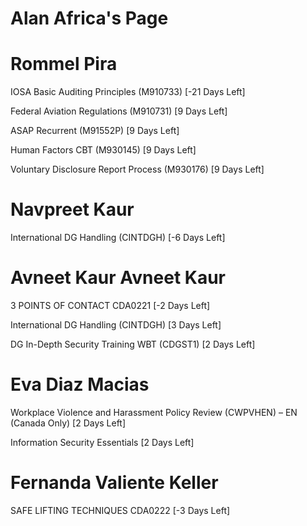 # Alan Africa's Page




# Rommel Pira


IOSA Basic Auditing Principles (M910733) [-21 Days Left]

Federal Aviation Regulations (M910731) [9 Days Left]

ASAP Recurrent (M91552P) [9 Days Left]

Human Factors CBT (M930145) [9 Days Left]

Voluntary Disclosure Report Process (M930176) [9 Days Left]



# Navpreet Kaur


International DG Handling (CINTDGH) [-6 Days Left]



# Avneet Kaur Avneet Kaur


3 POINTS OF CONTACT CDA0221 [-2 Days Left]

International DG Handling (CINTDGH) [3 Days Left]

DG In-Depth Security Training WBT (CDGST1) [2 Days Left]



# Eva Diaz Macias


Workplace Violence and Harassment Policy Review (CWPVHEN) – EN (Canada Only) [2 Days Left]

Information Security Essentials [2 Days Left]



# Fernanda Valiente Keller


SAFE LIFTING TECHNIQUES CDA0222 [-3 Days Left]



